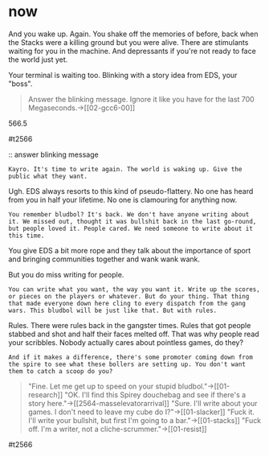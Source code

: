 # now

And you wake up. Again. You shake off the memories of before, back when the Stacks were a killing ground but you were alive. There are stimulants waiting for you in the machine. And depressants if you're not ready to face the world just yet.

Your terminal is waiting too. Blinking with a story idea from EDS, your "boss".

> Answer the blinking message.
> Ignore it like you have for the last 700 Megaseconds.->[[02-gcc6-00]]

566.5

#t2566

:: answer blinking message

`Kayro. It's time to write again. The world is waking up. Give the public what they want.`

Ugh. EDS always resorts to this kind of pseudo-flattery. No one has heard from you in half your lifetime. No one is clamouring for anything now.

`You remember bludbol? It's back. We don't have anyone writing about it. We missed out, thought it was bullshit back in the last go-round, but people loved it. People cared. We need someone to write about it this time.`

You give EDS a bit more rope and they talk about the importance of sport and bringing communities together and wank wank wank.

But you do miss writing for people.

`You can write what you want, the way you want it. Write up the scores, or pieces on the players or whatever. But do your thing. That thing that made everyone down here cling to every dispatch from the gang wars. This bludbol will be just like that. But with rules.`

Rules. There were rules back in the gangster times. Rules that got people stabbed and shot and half their faces melted off. That was why people read your scribbles. Nobody actually cares about pointless games, do they?

`And if it makes a difference, there's some promoter coming down from the spire to see what these bollers are setting up. You don't want them to catch a scoop do you?`

> "Fine. Let me get up to speed on your stupid bludbol."->[[01-research]]
> "OK. I'll find this Spirey douchebag and see if there's a story here."->[[2564-masselevatorarrival]]
> "Sure. I'll write about your games. I don't need to leave my cube do I?"->[[01-slacker]]
> "Fuck it. I'll write your bullshit, but first I'm going to a bar."->[[01-stacks]]
> "Fuck off. I'm a writer, not a cliche-scrummer."->[[01-resist]]

#t2566 